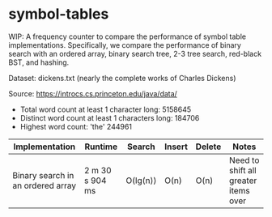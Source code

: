 # symbol-tables
WIP: A frequency counter to compare the performance of symbol table implementations. Specifically, we compare the performance of binary search with an ordered array, binary search tree, 2-3 tree search, red-black BST, and hashing.

Dataset: dickens.txt (nearly the complete works of Charles Dickens)

Source: https://introcs.cs.princeton.edu/java/data/

- Total word count at least 1 character long: 5158645
- Distinct word count at least 1 characters long: 184706
- Highest word count: 'the' 244961

| Implementation  | Runtime | Search | Insert | Delete | Notes |
| ------------- | ------------- | ------------- | ------------- | ------------- | ------------- |
| Binary search in an ordered array  | 2 m 30 s 904 ms  | O(lg(n)) | O(n) | O(n) | Need to shift all greater items over |


